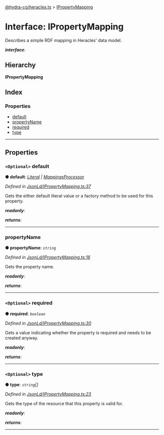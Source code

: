 [@hydra-cg/heracles.ts](../README.md) > [IPropertyMapping](../interfaces/ipropertymapping.md)

# Interface: IPropertyMapping

Describes a simple RDF mapping in Heracles' data model.

*__interface__*: 

## Hierarchy

**IPropertyMapping**

## Index

### Properties

* [default](ipropertymapping.md#default)
* [propertyName](ipropertymapping.md#propertyname)
* [required](ipropertymapping.md#required)
* [type](ipropertymapping.md#type)

---

## Properties

<a id="default"></a>

### `<Optional>` default

**● default**: *[Literal](../#literal) \| [MappingsProcessor](../#mappingsprocessor)*

*Defined in [JsonLd/IPropertyMapping.ts:37](https://github.com/alien-mcl/Heracles.ts/blob/master/src/JsonLd/IPropertyMapping.ts#L37)*

Gets the either default literal value or a factory method to be used for this property.

*__readonly__*: 

*__returns__*: 

___
<a id="propertyname"></a>

###  propertyName

**● propertyName**: *`string`*

*Defined in [JsonLd/IPropertyMapping.ts:16](https://github.com/alien-mcl/Heracles.ts/blob/master/src/JsonLd/IPropertyMapping.ts#L16)*

Gets the property name.

*__readonly__*: 

*__returns__*: 

___
<a id="required"></a>

### `<Optional>` required

**● required**: *`boolean`*

*Defined in [JsonLd/IPropertyMapping.ts:30](https://github.com/alien-mcl/Heracles.ts/blob/master/src/JsonLd/IPropertyMapping.ts#L30)*

Gets a value indicating whether the property is required and needs to be created anyway.

*__readonly__*: 

*__returns__*: 

___
<a id="type"></a>

### `<Optional>` type

**● type**: *`string`[]*

*Defined in [JsonLd/IPropertyMapping.ts:23](https://github.com/alien-mcl/Heracles.ts/blob/master/src/JsonLd/IPropertyMapping.ts#L23)*

Gets the type of the resource that this property is valid for.

*__readonly__*: 

*__returns__*: 

___


